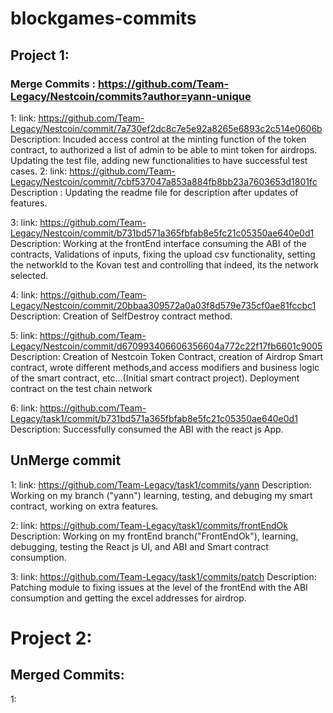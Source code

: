 # blockgames-commits

## Project 1:
### Merge Commits : https://github.com/Team-Legacy/Nestcoin/commits?author=yann-unique
1:
  link: https://github.com/Team-Legacy/Nestcoin/commit/7a730ef2dc8c7e5e92a8265e6893c2c514e0606b
  Description: Incuded access control at the minting function of the token contract, to authorized a list of admin to be able to mint token for airdrops. Updating the                  test file, adding new functionalities to have successful test cases.
2:
  link: https://github.com/Team-Legacy/Nestcoin/commit/7cbf537047a853a884fb8bb23a7603653d1801fc
  Description : Updating the readme file for description after updates of features.

3:
  link: https://github.com/Team-Legacy/Nestcoin/commit/b731bd571a365fbfab8e5fc21c05350ae640e0d1
  Description: Working at the frontEnd interface consuming the ABI of the contracts, Validations of inputs, fixing the upload csv functionality, setting the networkId to               the Kovan test and controlling that indeed, its the network selected.
  
4:
  link: https://github.com/Team-Legacy/Nestcoin/commit/20bbaa309572a0a03f8d579e735cf0ae81fccbc1
  Description: Creation of SelfDestroy contract method.
  
5:
  link: https://github.com/Team-Legacy/Nestcoin/commit/d670993406606356604a772c22f17fb6601c9005
  Description: Creation of Nestcoin Token Contract, creation of Airdrop Smart contract, wrote different methods,and access modifiers and business logic of the smart                    contract, etc...(Initial smart contract project). Deployment contract on the test chain network
 
6:
  link: https://github.com/Team-Legacy/task1/commit/b731bd571a365fbfab8e5fc21c05350ae640e0d1
  Description: Successfully consumed the ABI with the react js App.
  
## UnMerge commit

1:
  link: https://github.com/Team-Legacy/task1/commits/yann
  Description: Working on my branch ("yann") learning, testing, and debuging my smart contract, working on extra features.

2:
  link: https://github.com/Team-Legacy/task1/commits/frontEndOk
    Description: Working on my frontEnd branch("FrontEndOk"), learning, debugging, testing the React js UI, and ABI and Smart contract consumption.
    
3:
  link: https://github.com/Team-Legacy/task1/commits/patch
  Description: Patching module to fixing issues at the level of the frontEnd with the ABI consumption and getting the excel addresses for airdrop.
  
# Project 2:
## Merged Commits:

1: 
